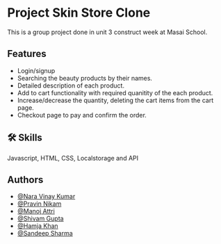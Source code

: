 # Project Skin Store Clone
This is a group project done in unit 3 construct week at Masai School.

## Features
- Login/signup
- Searching the beauty products by their names.
- Detailed description of each product.
- Add to cart functionality with required quanitity of the each product.
- Increase/decrease the quantity, deleting the cart items from the cart page.
- Checkout page to pay and confirm the order.

## 🛠 Skills
Javascript, HTML, CSS, Localstorage and API

## Authors
- [@Nara Vinay Kumar](https://github.com/vinaykumar2n)
- [@Pravin Nikam](https://github.com/pravindnikam07)
- [@Manoj Attri](https://github.com/manojattri181)
- [@Shivam Gupta](https://github.com/shivamgupta8482)
- [@Hamja Khan](https://github.com/HamjaKhan)
- [@Sandeep Sharma](https://github.com/Sbsharma0897)
